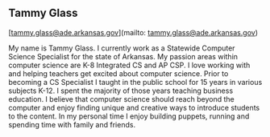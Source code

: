 ## Tammy Glass

[tammy.glass@ade.arkansas.gov](mailto: tammy.glass@ade.arkansas.gov)

My name is Tammy Glass. I currently work as a Statewide Computer Science Specialist for the state of Arkansas.  My passion areas within computer science are K-8 Integrated CS and AP CSP.  I love working with and helping teachers get excited about computer science. Prior to becoming a CS Specialist I taught in the public school for 15 years in various subjects K-12.  I spent the majority of those years teaching business education.  I believe that computer science should reach beyond the computer and enjoy finding unique and creative ways to introduce students to the content.  In my personal time I enjoy building puppets, running and spending time with family and friends.